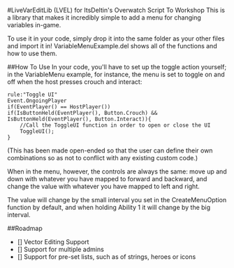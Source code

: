 #LiveVarEditLib (LVEL) for ItsDeltin's Overwatch Script To Workshop
This is a library that makes it incredibly simple to add a menu for changing variables in-game.

To use it in your code, simply drop it into the same folder as your other files and import it in! VariableMenuExample.del shows all of the functions and how to use them.

##How To Use
In your code, you'll have to set up the toggle action yourself; in the VariableMenu example, for instance, the menu is set to toggle on and off when the host presses crouch and interact:

```//Create a rule to define when the UI will turn on and off.
rule:"Toggle UI"
Event.OngoingPlayer
if(EventPlayer() == HostPlayer())
if(IsButtonHeld(EventPlayer(), Button.Crouch) && IsButtonHeld(EventPlayer(), Button.Interact)){
    //Call the ToggleUI function in order to open or close the UI
    ToggleUI();
}
```


(This has been made open-ended so that the user can define their own combinations so as not to conflict with any existing custom code.)

When in the menu, however, the controls are always the same: move up and down with whatever you have mapped to forward and backward, and change the value with whatever you have mapped to left and right.

The value will change by the small interval you set in the CreateMenuOption function by default, and when holding Ability 1 it will change by the big interval.


##Roadmap
- [] Vector Editing Support
- [] Support for multiple admins
- [] Support for pre-set lists, such as of strings, heroes or icons